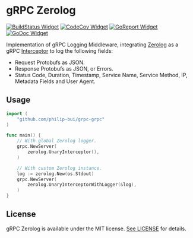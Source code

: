 # gRPC Zerolog

[![BuildStatus Widget]][BuildStatus Result]
[![CodeCov Widget]][CodeCov Result]
[![GoReport Widget]][GoReport Status]
[![GoDoc Widget]][GoDoc]

[BuildStatus Result]: https://travis-ci.org/philip-bui/grpc-zerolog
[BuildStatus Widget]: https://travis-ci.org/philip-bui/grpc-zerolog.svg?branch=master

[CodeCov Result]: https://codecov.io/gh/philip-bui/grpc-zerolog
[CodeCov Widget]: https://codecov.io/gh/philip-bui/grpc-zerolog/branch/master/graph/badge.svg

[GoReport Status]: https://goreportcard.com/report/github.com/philip-bui/grpc-zerolog
[GoReport Widget]: https://goreportcard.com/badge/github.com/philip-bui/grpc-zerolog

[GoDoc]: https://godoc.org/github.com/philip-bui/grpc-zerolog
[GoDoc Widget]: https://godoc.org/github.com/philip-bui/grpc-zerolog?status.svg

Implementation of gRPC Logging Middleware, integrating [Zerolog](https://github.com/rs/zerolog) as a gRPC [Interceptor](https://github.com/grpc-ecosystem/go-grpc-middleware) to log the following fields:

- Request Protobufs as JSON.
- Response Protobufs as JSON, or Errors.
- Status Code, Duration, Timestamp, Service Name, Service Method, IP, Metadata Fields and User Agent.

## Usage

```go
import (
	"github.com/philip-bui/grpc-grpc"
)

func main() {
	// With global Zerolog logger.
	grpc.NewServer(
		zerolog.UnaryInterceptor(),
	)

	// With custom Zerolog instance.
	log := zerolog.New(os.Stdout)
	grpc.NewServer(
		zerolog.UnaryInterceptorWithLogger(&log),
	)
}
```

## License

gRPC Zerolog is available under the MIT license. [See LICENSE](https://github.com/philip-bui/grpc-zerolog/blob/master/LICENSE) for details.
